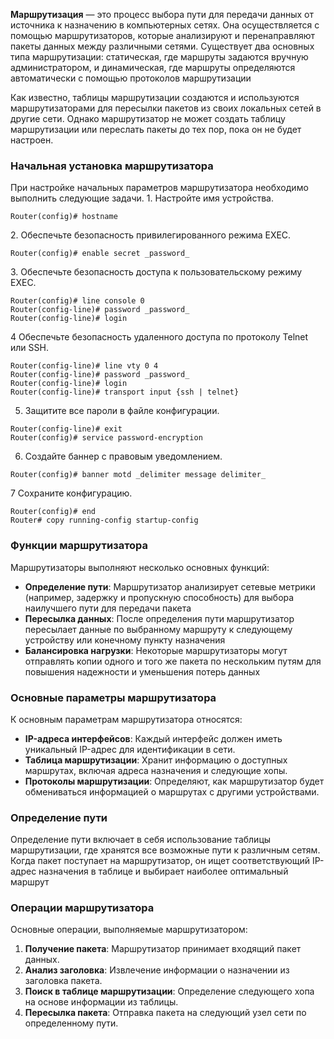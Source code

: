 **Маршрутизация** — это процесс выбора пути для передачи данных от источника к назначению в компьютерных сетях. Она осуществляется с помощью маршрутизаторов, которые анализируют и перенаправляют пакеты данных между различными сетями. Существует два основных типа маршрутизации: статическая, где маршруты задаются вручную администратором, и динамическая, где маршруты определяются автоматически с помощью протоколов маршрутизации

Как известно, таблицы маршрутизации создаются и используются маршрутизаторами для пересылки пакетов из своих локальных сетей в другие сети. Однако маршрутизатор не может создать таблицу маршрутизации или переслать пакеты до тех пор, пока он не будет настроен.

### Начальная установка маршрутизатора
При настройке начальных параметров маршрутизатора необходимо выполнить следующие задачи.
1. Настройте имя устройства.

```
Router(config)# hostname
```

2. Обеспечьте безопасность привилегированного режима EXEC.

```
Router(config)# enable secret _password_
```

3. Обеспечьте безопасность доступа к пользовательскому режиму EXEC.

```
Router(config)# line console 0  
Router(config-line)# password _password_  
Router(config-line)# login
```

4 Обеспечьте безопасность удаленного доступа по протоколу Telnet или SSH.

```
Router(config-line)# line vty 0 4  
Router(config-line)# password _password_  
Router(config-line)# login  
Router(config-line)# transport input {ssh | telnet}
```

5. Защитите все пароли в файле конфигурации.

```
Router(config-line)# exit  
Router(config)# service password-encryption
```

6. Создайте баннер с правовым уведомлением.

```
Router(config)# banner motd _delimiter message delimiter_
```

7 Сохраните конфигурацию.

```
Router(config)# end  
Router# copy running-config startup-config
```

### Функции маршрутизатора
Маршрутизаторы выполняют несколько основных функций:
- **Определение пути**: Маршрутизатор анализирует сетевые метрики (например, задержку и пропускную способность) для выбора наилучшего пути для передачи пакета
- **Пересылка данных**: После определения пути маршрутизатор пересылает данные по выбранному маршруту к следующему устройству или конечному пункту назначения
- **Балансировка нагрузки**: Некоторые маршрутизаторы могут отправлять копии одного и того же пакета по нескольким путям для повышения надежности и уменьшения потерь данных

### Основные параметры маршрутизатора
К основным параметрам маршрутизатора относятся:
- **IP-адреса интерфейсов**: Каждый интерфейс должен иметь уникальный IP-адрес для идентификации в сети.
- **Таблица маршрутизации**: Хранит информацию о доступных маршрутах, включая адреса назначения и следующие хопы.
- **Протоколы маршрутизации**: Определяют, как маршрутизатор будет обмениваться информацией о маршрутах с другими устройствами.

### Определение пути
Определение пути включает в себя использование таблицы маршрутизации, где хранятся все возможные пути к различным сетям. Когда пакет поступает на маршрутизатор, он ищет соответствующий IP-адрес назначения в таблице и выбирает наиболее оптимальный маршрут

### Операции маршрутизатора
Основные операции, выполняемые маршрутизатором:
1. **Получение пакета**: Маршрутизатор принимает входящий пакет данных.
2. **Анализ заголовка**: Извлечение информации о назначении из заголовка пакета.
3. **Поиск в таблице маршрутизации**: Определение следующего хопа на основе информации из таблицы.
4. **Пересылка пакета**: Отправка пакета на следующий узел сети по определенному пути.